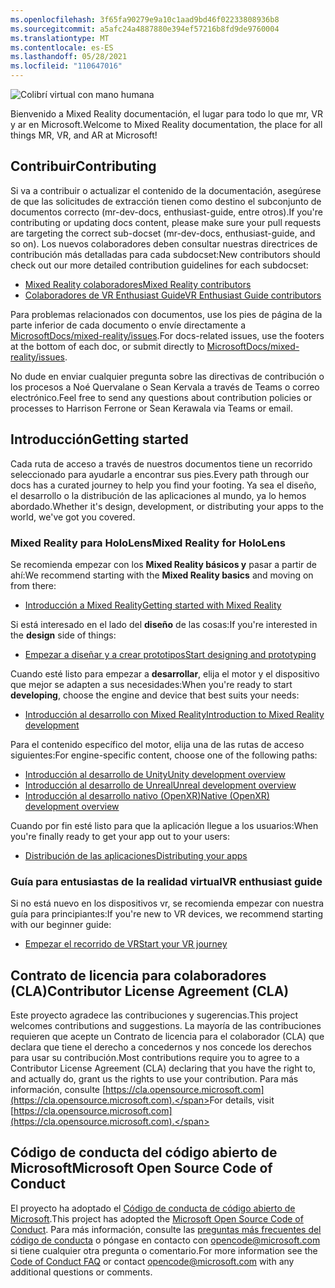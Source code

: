 ```yaml
---
ms.openlocfilehash: 3f65fa90279e9a10c1aad9bd46f02233808936b8
ms.sourcegitcommit: a5afc24a4887880e394ef57216b8fd9de9760004
ms.translationtype: MT
ms.contentlocale: es-ES
ms.lasthandoff: 05/28/2021
ms.locfileid: "110647016"
---
```

![Colibrí virtual con mano humana](mixed-reality-docs/mr-dev-docs/discover/images/01_MixedReality.png)

<span data-ttu-id="1638d-102">Bienvenido a Mixed Reality documentación, el lugar para todo lo que mr, VR y ar en Microsoft.</span><span class="sxs-lookup"><span data-stu-id="1638d-102">Welcome to Mixed Reality documentation, the place for all things MR, VR, and AR at Microsoft!</span></span>

## <a name="contributing"></a><span data-ttu-id="1638d-103">Contribuir</span><span class="sxs-lookup"><span data-stu-id="1638d-103">Contributing</span></span>

<span data-ttu-id="1638d-104">Si va a contribuir o actualizar el contenido de la documentación, asegúrese de que las solicitudes de extracción tienen como destino el subconjunto de documentos correcto (mr-dev-docs, enthusiast-guide, entre otros).</span><span class="sxs-lookup"><span data-stu-id="1638d-104">If you're contributing or updating docs content, please make sure your pull requests are targeting the correct sub-docset (mr-dev-docs, enthusiast-guide, and so on).</span></span> <span data-ttu-id="1638d-105">Los nuevos colaboradores deben consultar nuestras directrices de contribución más detalladas para cada subdocset:</span><span class="sxs-lookup"><span data-stu-id="1638d-105">New contributors should check out our more detailed contribution guidelines for each subdocset:</span></span>

* [<span data-ttu-id="1638d-106">Mixed Reality colaboradores</span><span class="sxs-lookup"><span data-stu-id="1638d-106">Mixed Reality contributors</span></span>](mixed-reality-docs/mr-dev-docs/CONTRIBUTING.md)
* [<span data-ttu-id="1638d-107">Colaboradores de VR Enthusiast Guide</span><span class="sxs-lookup"><span data-stu-id="1638d-107">VR Enthusiast Guide contributors</span></span>](enthusiast-guide/CONTRIBUTING.md)

<span data-ttu-id="1638d-108">Para problemas relacionados con documentos, use los pies de página de la parte inferior de cada documento o envíe directamente a [MicrosoftDocs/mixed-reality/issues](https://github.com/MicrosoftDocs/mixed-reality/issues).</span><span class="sxs-lookup"><span data-stu-id="1638d-108">For docs-related issues, use the footers at the bottom of each doc, or submit directly to [MicrosoftDocs/mixed-reality/issues](https://github.com/MicrosoftDocs/mixed-reality/issues).</span></span>

<span data-ttu-id="1638d-109">No dude en enviar cualquier pregunta sobre las directivas de contribución o los procesos a Noé Quervalane o Sean Kervala a través de Teams o correo electrónico.</span><span class="sxs-lookup"><span data-stu-id="1638d-109">Feel free to send any questions about contribution policies or processes to Harrison Ferrone or Sean Kerawala via Teams or email.</span></span> 

## <a name="getting-started"></a><span data-ttu-id="1638d-110">Introducción</span><span class="sxs-lookup"><span data-stu-id="1638d-110">Getting started</span></span> 

<span data-ttu-id="1638d-111">Cada ruta de acceso a través de nuestros documentos tiene un recorrido seleccionado para ayudarle a encontrar sus pies.</span><span class="sxs-lookup"><span data-stu-id="1638d-111">Every path through our docs has a curated journey to help you find your footing.</span></span> <span data-ttu-id="1638d-112">Ya sea el diseño, el desarrollo o la distribución de las aplicaciones al mundo, ya lo hemos abordado.</span><span class="sxs-lookup"><span data-stu-id="1638d-112">Whether it's design, development, or distributing your apps to the world, we've got you covered.</span></span> 

### <a name="mixed-reality-for-hololens"></a><span data-ttu-id="1638d-113">Mixed Reality para HoloLens</span><span class="sxs-lookup"><span data-stu-id="1638d-113">Mixed Reality for HoloLens</span></span>

<span data-ttu-id="1638d-114">Se recomienda empezar con los **Mixed Reality básicos y** pasar a partir de ahí:</span><span class="sxs-lookup"><span data-stu-id="1638d-114">We recommend starting with the **Mixed Reality basics** and moving on from there:</span></span>

* [<span data-ttu-id="1638d-115">Introducción a Mixed Reality</span><span class="sxs-lookup"><span data-stu-id="1638d-115">Getting started with Mixed Reality</span></span>](mixed-reality-docs/mr-dev-docs/discover/get-started-with-mr.md)

<span data-ttu-id="1638d-116">Si está interesado en el lado del **diseño** de las cosas:</span><span class="sxs-lookup"><span data-stu-id="1638d-116">If you're interested in the **design** side of things:</span></span>

* [<span data-ttu-id="1638d-117">Empezar a diseñar y a crear prototipos</span><span class="sxs-lookup"><span data-stu-id="1638d-117">Start designing and prototyping</span></span>](mixed-reality-docs/mr-dev-docs/design/design.md)

<span data-ttu-id="1638d-118">Cuando esté listo para empezar a **desarrollar**, elija el motor y el dispositivo que mejor se adapten a sus necesidades:</span><span class="sxs-lookup"><span data-stu-id="1638d-118">When you're ready to start **developing**, choose the engine and device that best suits your needs:</span></span>

* [<span data-ttu-id="1638d-119">Introducción al desarrollo con Mixed Reality</span><span class="sxs-lookup"><span data-stu-id="1638d-119">Introduction to Mixed Reality development</span></span>](mixed-reality-docs/mr-dev-docs/develop/development.md)

<span data-ttu-id="1638d-120">Para el contenido específico del motor, elija una de las rutas de acceso siguientes:</span><span class="sxs-lookup"><span data-stu-id="1638d-120">For engine-specific content, choose one of the following paths:</span></span>

* [<span data-ttu-id="1638d-121">Introducción al desarrollo de Unity</span><span class="sxs-lookup"><span data-stu-id="1638d-121">Unity development overview</span></span>](mixed-reality-docs/mr-dev-docs/develop/unity/unity-development-overview.md)
* [<span data-ttu-id="1638d-122">Introducción al desarrollo de Unreal</span><span class="sxs-lookup"><span data-stu-id="1638d-122">Unreal development overview</span></span>](mixed-reality-docs/mr-dev-docs/develop/unreal/unreal-development-overview.md)
* [<span data-ttu-id="1638d-123">Introducción al desarrollo nativo (OpenXR)</span><span class="sxs-lookup"><span data-stu-id="1638d-123">Native (OpenXR) development overview</span></span>](mixed-reality-docs/mr-dev-docs/develop/native/directx-development-overview.md)

<span data-ttu-id="1638d-124">Cuando por fin esté listo para que la aplicación llegue a los usuarios:</span><span class="sxs-lookup"><span data-stu-id="1638d-124">When you're finally ready to get your app out to your users:</span></span>

* [<span data-ttu-id="1638d-125">Distribución de las aplicaciones</span><span class="sxs-lookup"><span data-stu-id="1638d-125">Distributing your apps</span></span>](mixed-reality-docs/mr-dev-docs/distribute/distribute-overview.md)

### <a name="vr-enthusiast-guide"></a><span data-ttu-id="1638d-126">Guía para entusiastas de la realidad virtual</span><span class="sxs-lookup"><span data-stu-id="1638d-126">VR enthusiast guide</span></span>

<span data-ttu-id="1638d-127">Si no está nuevo en los dispositivos vr, se recomienda empezar con nuestra guía para principiantes:</span><span class="sxs-lookup"><span data-stu-id="1638d-127">If you're new to VR devices, we recommend starting with our beginner guide:</span></span>

* [<span data-ttu-id="1638d-128">Empezar el recorrido de VR</span><span class="sxs-lookup"><span data-stu-id="1638d-128">Start your VR journey</span></span>](enthusiast-guide/vr-journey.md)

## <a name="contributor-license-agreement-cla"></a><span data-ttu-id="1638d-129">Contrato de licencia para colaboradores (CLA)</span><span class="sxs-lookup"><span data-stu-id="1638d-129">Contributor License Agreement (CLA)</span></span>

<span data-ttu-id="1638d-130">Este proyecto agradece las contribuciones y sugerencias.</span><span class="sxs-lookup"><span data-stu-id="1638d-130">This project welcomes contributions and suggestions.</span></span> <span data-ttu-id="1638d-131">La mayoría de las contribuciones requieren que acepte un Contrato de licencia para el colaborador (CLA) que declara que tiene el derecho a concedernos y nos concede los derechos para usar su contribución.</span><span class="sxs-lookup"><span data-stu-id="1638d-131">Most contributions require you to agree to a Contributor License Agreement (CLA) declaring that you have the right to, and actually do, grant us the rights to use your contribution.</span></span> <span data-ttu-id="1638d-132">Para más información, consulte [https://cla.opensource.microsoft.com](https://cla.opensource.microsoft.com).</span><span class="sxs-lookup"><span data-stu-id="1638d-132">For details, visit [https://cla.opensource.microsoft.com](https://cla.opensource.microsoft.com).</span></span>

## <a name="microsoft-open-source-code-of-conduct"></a><span data-ttu-id="1638d-133">Código de conducta del código abierto de Microsoft</span><span class="sxs-lookup"><span data-stu-id="1638d-133">Microsoft Open Source Code of Conduct</span></span>

<span data-ttu-id="1638d-134">El proyecto ha adoptado el [Código de conducta de código abierto de Microsoft](https://opensource.microsoft.com/codeofconduct).</span><span class="sxs-lookup"><span data-stu-id="1638d-134">This project has adopted the [Microsoft Open Source Code of Conduct](https://opensource.microsoft.com/codeofconduct).</span></span> <span data-ttu-id="1638d-135">Para más información, consulte las [preguntas más frecuentes del código de conducta](https://opensource.microsoft.com/codeofconduct/faq/) o póngase en contacto con [opencode@microsoft.com](mailto:opencode@microsoft.com) si tiene cualquier otra pregunta o comentario.</span><span class="sxs-lookup"><span data-stu-id="1638d-135">For more information see the [Code of Conduct FAQ](https://opensource.microsoft.com/codeofconduct/faq/) or contact [opencode@microsoft.com](mailto:opencode@microsoft.com) with any additional questions or comments.</span></span>
